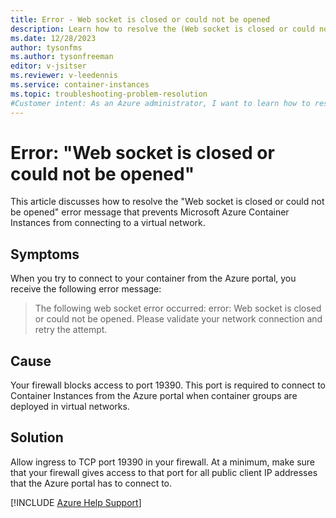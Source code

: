 ```yaml
---
title: Error - Web socket is closed or could not be opened
description: Learn how to resolve the (Web socket is closed or could not be opened) error. This error prevents you from connecting to your container from a virtual network.
ms.date: 12/28/2023
author: tysonfms
ms.author: tysonfreeman
editor: v-jsitser
ms.reviewer: v-leedennis
ms.service: container-instances
ms.topic: troubleshooting-problem-resolution
#Customer intent: As an Azure administrator, I want to learn how to resolve the "Web socket is closed or could not be opened" error so that I can successfully deploy an image onto a container instance.
---
```

# Error: "Web socket is closed or could not be opened"

This article discusses how to resolve the "Web socket is closed or could not be opened" error message that prevents Microsoft Azure Container Instances from connecting to a virtual network.

## Symptoms

When you try to connect to your container from the Azure portal, you receive the following error message:

> The following web socket error occurred: error: Web socket is closed or could not be opened. Please validate your network connection and retry the attempt.

## Cause

Your firewall blocks access to port 19390. This port is required to connect to Container Instances from the Azure portal when container groups are deployed in virtual networks.

## Solution

Allow ingress to TCP port 19390 in your firewall. At a minimum, make sure that your firewall gives access to that port for all public client IP addresses that the Azure portal has to connect to.

[!INCLUDE [Azure Help Support](../../includes/azure-help-support.md)]

